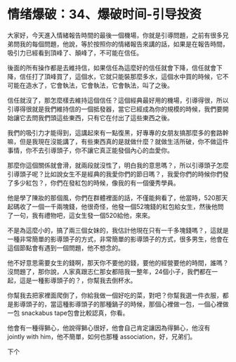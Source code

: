 # 情绪爆破：34、爆破时间-引导投资

大家好，今天進入情緒報告時間的最後一個機場，你就是引導問題，之前有很多兄弟問我的每個問題，他說，等於按照你的情緒報告來講的話，如果是在報告時間，吸引力已經看到頂峰了、顛峰了，不可能在信任。

後面的所有操作都是去維持信，如果信任為這麼好的信任就會下降，信任就會下降，信任打了頂峰買了，這個水，它就只能裝那麼多水，這個水中買的時候，它不可能在造水了，它會執法，它會執法，它會執法，叫了之後。

信任就沒了，那怎麼樣去維持這個信任？這個經典最好用的機場，引導得很，所以引導得很就是我們維持信的一個抵發器，當它已經成為你的規模的時候，我們要開始讓它去問我們頭這些東西，只有它在付出了這些東西之後。

我們的吸引力才能得到，這講起來有一點復黑，好專專的女朋友搞那麼多的套路幹嘛，但是我現在沒能講了，有些東西真的是就做什麼？就做生活所破，你不做這件事情，你不去引導頭子，你不讓它真正能發個內心的血愛你。

那麼你這個關係就會滑，就兩段就沒性了，明白我的意思嗎？，所以引導頭子怎麼引導頭子呢？比如說女生不是經典的我愛你們的節日嗎？，我愛你們的時候你們發了多少紅包？，你們在發紅包的時候，像我的有一個優秀學員。

他是學了陳妝的那個風，你們在群體裡面的話，不僅能夠看了，他當時，520那天起碼收了一個一千兩塊錢，他很奇怪，他發一個52塊錢的紅包給女生，然後他問了一句，我有禮物吧，這女生發一個520給他，來來。

不是為這麼小的，搞了兩三個女妹的，我估計他現在只有一千多塊錢嗎？，這就是一種非常簡單的影導頭子的方式，非常簡單的影導頭子的方式，很多男生，他會在這個節點會有遇到一個問題，他不想念的。

他不好意思需要女生的錢啊，那天你不要他的錢，要他的經營要他的時間，誰嗎？沒問題了，那你說，人家真跟志仁那女都陪我一整年，24個小子，我們都在一起，這是一種影導頭子的？，你幫我去倒杯水。

你幫我去把家裡面爬倒了，你給我做一個好吃的菜，對吧？你幫我選一件衣服，都是影導頭子的，當這種影導頭子的那種鍋子的時候，那個心裡做一包，一個心裡做一包 snackabus tape包會比較認真，你看。

他會有一種得獅心，他說得獅心很好，他會自己肯定讓因為得獅心，他沒有 jointly with him，他不簡單，如何也那種 association，好，兄弟们。

下个